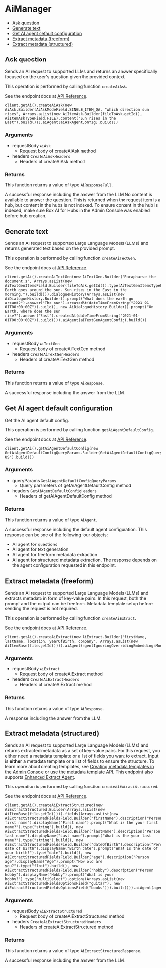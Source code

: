 # AiManager


- [Ask question](#ask-question)
- [Generate text](#generate-text)
- [Get AI agent default configuration](#get-ai-agent-default-configuration)
- [Extract metadata (freeform)](#extract-metadata-freeform)
- [Extract metadata (structured)](#extract-metadata-structured)

## Ask question

Sends an AI request to supported LLMs and returns an answer specifically focused on the user's question given the provided context.

This operation is performed by calling function `createAiAsk`.

See the endpoint docs at
[API Reference](https://developer.box.com/reference/post-ai-ask/).

<!-- sample post_ai_ask -->
```
client.getAi().createAiAsk(new AiAsk.Builder(AiAskModeField.SINGLE_ITEM_QA, "which direction sun rises", Arrays.asList(new AiItemAsk.Builder(fileToAsk.getId(), AiItemAskTypeField.FILE).content("Sun rises in the East").build())).aiAgent(aiAskAgentConfig).build())
```

### Arguments

- requestBody `AiAsk`
  - Request body of createAiAsk method
- headers `CreateAiAskHeaders`
  - Headers of createAiAsk method


### Returns

This function returns a value of type `AiResponseFull`.

A successful response including the answer from the LLM.No content is available to answer the question. This is returned when the request item is a hub, but content in the hubs is not indexed. To ensure content in the hub is indexed, make sure Box AI for Hubs in the Admin Console was enabled before hub creation.


## Generate text

Sends an AI request to supported Large Language Models (LLMs) and returns generated text based on the provided prompt.

This operation is performed by calling function `createAiTextGen`.

See the endpoint docs at
[API Reference](https://developer.box.com/reference/post-ai-text-gen/).

<!-- sample post_ai_text_gen -->
```
client.getAi().createAiTextGen(new AiTextGen.Builder("Parapharse the document.s", Arrays.asList(new AiTextGenItemsField.Builder(fileToAsk.getId()).type(AiTextGenItemsTypeField.FILE).content("The Earth goes around the sun. Sun rises in the East in the morning.").build())).dialogueHistory(Arrays.asList(new AiDialogueHistory.Builder().prompt("What does the earth go around?").answer("The sun").createdAt(dateTimeFromString("2021-01-01T00:00:00Z")).build(), new AiDialogueHistory.Builder().prompt("On Earth, where does the sun rise?").answer("East").createdAt(dateTimeFromString("2021-01-01T00:00:00Z")).build())).aiAgent(aiTextGenAgentConfig).build())
```

### Arguments

- requestBody `AiTextGen`
  - Request body of createAiTextGen method
- headers `CreateAiTextGenHeaders`
  - Headers of createAiTextGen method


### Returns

This function returns a value of type `AiResponse`.

A successful response including the answer from the LLM.


## Get AI agent default configuration

Get the AI agent default config.

This operation is performed by calling function `getAiAgentDefaultConfig`.

See the endpoint docs at
[API Reference](https://developer.box.com/reference/get-ai-agent-default/).

<!-- sample get_ai_agent_default -->
```
client.getAi().getAiAgentDefaultConfig(new GetAiAgentDefaultConfigQueryParams.Builder(GetAiAgentDefaultConfigQueryParamsModeField.ASK).language("en-US").build())
```

### Arguments

- queryParams `GetAiAgentDefaultConfigQueryParams`
  - Query parameters of getAiAgentDefaultConfig method
- headers `GetAiAgentDefaultConfigHeaders`
  - Headers of getAiAgentDefaultConfig method


### Returns

This function returns a value of type `AiAgent`.

A successful response including the default agent configuration.
This response can be one of the following four objects:
* AI agent for questions
* AI agent for text generation
* AI agent for freeform metadata extraction
* AI agent for structured metadata extraction.
The response depends on the agent configuration requested in this endpoint.


## Extract metadata (freeform)

Sends an AI request to supported Large Language Models (LLMs) and extracts metadata in form of key-value pairs.
In this request, both the prompt and the output can be freeform.
Metadata template setup before sending the request is not required.

This operation is performed by calling function `createAiExtract`.

See the endpoint docs at
[API Reference](https://developer.box.com/reference/post-ai-extract/).

<!-- sample post_ai_extract -->
```
client.getAi().createAiExtract(new AiExtract.Builder("firstName, lastName, location, yearOfBirth, company", Arrays.asList(new AiItemBase(file.getId()))).aiAgent(agentIgnoringOverridingEmbeddingsModel).build())
```

### Arguments

- requestBody `AiExtract`
  - Request body of createAiExtract method
- headers `CreateAiExtractHeaders`
  - Headers of createAiExtract method


### Returns

This function returns a value of type `AiResponse`.

A response including the answer from the LLM.


## Extract metadata (structured)

Sends an AI request to supported Large Language Models (LLMs) and returns extracted metadata as a set of key-value pairs.
For this request, you either need a metadata template or a list of fields you want to extract.
Input is **either** a metadata template or a list of fields to ensure the structure.
To learn more about creating templates, see [Creating metadata templates in the Admin Console](https://support.box.com/hc/en-us/articles/360044194033-Customizing-Metadata-Templates)
or use the [metadata template API](g://metadata/templates/create). This endpoint also supports [Enhanced Extract Agent](g://box-ai/ai-tutorials/extract-metadata-structured/#enhanced-extract-agent).

This operation is performed by calling function `createAiExtractStructured`.

See the endpoint docs at
[API Reference](https://developer.box.com/reference/post-ai-extract-structured/).

<!-- sample post_ai_extract_structured -->
```
client.getAi().createAiExtractStructured(new AiExtractStructured.Builder(Arrays.asList(new AiItemBase(file.getId()))).fields(Arrays.asList(new AiExtractStructuredFieldsField.Builder("firstName").description("Person first name").displayName("First name").prompt("What is the your first name?").type("string").build(), new AiExtractStructuredFieldsField.Builder("lastName").description("Person last name").displayName("Last name").prompt("What is the your last name?").type("string").build(), new AiExtractStructuredFieldsField.Builder("dateOfBirth").description("Person date of birth").displayName("Birth date").prompt("What is the date of your birth?").type("date").build(), new AiExtractStructuredFieldsField.Builder("age").description("Person age").displayName("Age").prompt("How old are you?").type("float").build(), new AiExtractStructuredFieldsField.Builder("hobby").description("Person hobby").displayName("Hobby").prompt("What is your hobby?").type("multiSelect").options(Arrays.asList(new AiExtractStructuredFieldsOptionsField("guitar"), new AiExtractStructuredFieldsOptionsField("books"))).build())).aiAgent(agentIgnoringOverridingEmbeddingsModel).build())
```

### Arguments

- requestBody `AiExtractStructured`
  - Request body of createAiExtractStructured method
- headers `CreateAiExtractStructuredHeaders`
  - Headers of createAiExtractStructured method


### Returns

This function returns a value of type `AiExtractStructuredResponse`.

A successful response including the answer from the LLM.


